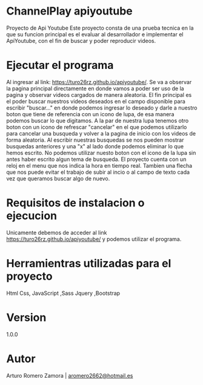 # ChannelPlay apiyoutube
Proyecto de Api Youtube
Este proyecto consta de una prueba tecnica en la que su funcion principal es el evaluar al desarrollador e implementar el ApiYoutube, con el fin de buscar y poder reproducir videos.

# Ejecutar el programa
Al ingresar al link: https://turo26rz.github.io/apiyoutube/. Se va a observar la pagina principal directamente en donde vamos a poder ser uso de la pagina y observar videos cargados 
de manera aleatoria. 
El fin principal es el poder buscar nuestros videos deseados en el campo disponible para escribir "buscar..." en donde podemos ingresar lo deseado y darle a nuestro boton que tiene
de referencia con un icono de lupa, de esa manera podemos buscar lo que digitamos. A la par de nuestra lupa tenemos otro boton con un icono de refrescar "cancelar" en el que 
podemos utilizarlo para cancelar una busqueda y volver a la pagina de inicio con los videos de forma aleatoria. Al escribir nuestras busquedas se nos pueden mostrar busquedas anteriores
y una "x" al lado donde podemos eliminar lo que hemos escrito. No podemos utilizar nuesto boton con el icono de la lupa sin antes haber escrito algun tema de busqueda.
El proyecto cuenta con un reloj en el menu que nos indica la hora en tiempo real. Tambien una flecha que nos puede evitar el trabajo de subir al incio o al campo de texto cada vez que
queramos buscar algo de nuevo. 

# Requisitos de instalacion o ejecucion
Unicamente debemos de acceder al link https://turo26rz.github.io/apiyoutube/ y podemos utilizar el programa. 

# Herramientras utilizadas para el proyecto
Html
Css,
JavaScript
,Sass
Jquery
,Bootstrap

# Version 
1.0.0

# Autor
Arturo Romero Zamora |
aromero2662@hotmail.es


